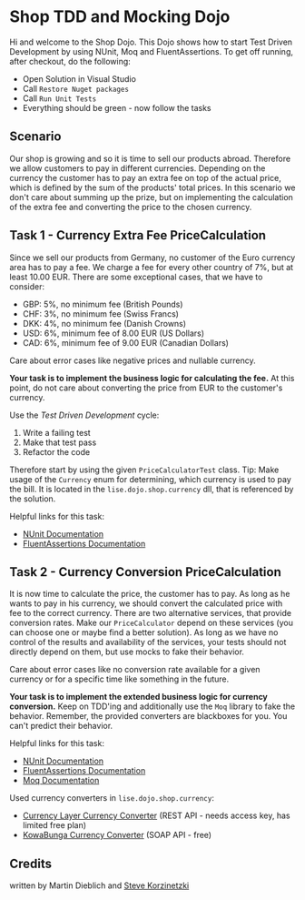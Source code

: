 # Shop TDD and Mocking Dojo
Hi and welcome to the Shop Dojo. This Dojo shows how to start Test Driven Development by using NUnit, Moq and FluentAssertions. To get off running, after checkout, do the following:

* Open Solution in Visual Studio
* Call `Restore Nuget packages`
* Call `Run Unit Tests`
* Everything should be green - now follow the tasks 

## Scenario
Our shop is growing and so it is time to sell our products abroad. Therefore we allow customers to pay in different currencies. Depending on the currency the customer has to pay an extra fee on top of the actual price, which is defined by the sum of the products' total prices. In this scenario we don't care about summing up the prize, but on implementing the calculation of the extra fee and converting the price to the chosen currency.

## Task 1 - Currency Extra Fee PriceCalculation
Since we sell our products from Germany, no customer of the Euro currency area has to pay a fee. 
We charge a fee for every other country of 7%, but at least 10.00 EUR. There are some exceptional cases, that we have to consider:

* GBP: 5%, no minimum fee (British Pounds)
* CHF: 3%, no minimum fee (Swiss Francs)
* DKK: 4%, no minimum fee (Danish Crowns)
* USD: 6%, minimum fee of 8.00 EUR (US Dollars)
* CAD: 6%, minimum fee of 9.00 EUR (Canadian Dollars)

Care about error cases like negative prices and nullable currency.

**Your task is to implement the business logic for calculating the fee.** At this point, do not care about converting the price from EUR to the customer's currency.

Use the *Test Driven Development* cycle:

1. Write a failing test
2. Make that test pass
3. Refactor the code

Therefore start by using the given `PriceCalculatorTest` class. Tip: Make usage of the `Currency` enum for determining, which currency is used to pay the bill. It is located in the `lise.dojo.shop.currency` dll, that is referenced by the solution.

Helpful links for this task:

* [NUnit Documentation](https://github.com/nunit/docs/wiki/NUnit-Documentation)
* [FluentAssertions Documentation](https://github.com/dennisdoomen/fluentassertions/wiki)

## Task 2 - Currency Conversion PriceCalculation
It is now time to calculate the price, the customer has to pay. As long as he wants to pay in his currency, we should convert the calculated price with fee to the correct currency. There are two alternative services, that provide conversion rates. Make our `PriceCalculator` depend on these services (you can choose one or maybe find a better solution). As long as we have no control of the results and availability of the services, your tests should not directly depend on them, but use mocks to fake their behavior.

Care about error cases like no conversion rate available for a given currency or for a specific time like something in the future.

**Your task is to implement the extended business logic for currency conversion.** Keep on TDD'ing and additionally use the `Moq` library to fake the behavior. Remember, the provided converters are blackboxes for you. You can't predict their behavior.

Helpful links for this task:

* [NUnit Documentation](https://github.com/nunit/docs/wiki/NUnit-Documentation)
* [FluentAssertions Documentation](https://github.com/dennisdoomen/fluentassertions/wiki)
* [Moq Documentation](https://github.com/Moq/moq4/wiki/Quickstart)

Used currency converters in `lise.dojo.shop.currency`:

* [Currency Layer Currency Converter](https://currencylayer.com/) (REST API - needs access key, has limited free plan)
* [KowaBunga Currency Converter](http://currencyconverter.kowabunga.net/converter.asmx) (SOAP API - free)

## Credits
written by Martin Dieblich and [Steve Korzinetzki](https://twitter.com/skorzinetzki)
